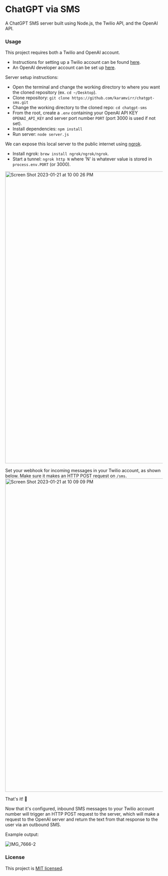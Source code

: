 # ChatGPT via SMS

A ChatGPT SMS server built using Node.js, the Twilio API, and the OpenAI API.

### Usage
This project requires both a Twilio and OpenAI account. 
- Instructions for setting up a Twilio account can be found [here](https://www.twilio.com/docs/usage/tutorials/how-to-use-your-free-trial-account).
- An OpenAI developer account can be set up [here](https://openai.com/api/).

Server setup instructions:
- Open the terminal and change the working directory to where you want the cloned repository (ex. `cd ~/Desktop`).
- Clone repository: `git clone https://github.com/karamvirr/chatgpt-sms.git`
- Change the working directory to the cloned repo: `cd chatgpt-sms`
- From the root, create a `.env` containing your OpenAI API KEY `OPENAI_API_KEY` and server port number `PORT` (port 3000 is used if not set).
- Install dependencies: `npm install`
- Run server: `node server.js`

We can expose this local server to the public internet using [ngrok](https://ngrok.com/). 
- Install ngrok: `brew install ngrok/ngrok/ngrok`.
- Start a tunnel: `ngrok http N` where 'N' is whatever value is stored in `process.env.PORT` (or 3000).
<img width="929" alt="Screen Shot 2023-01-21 at 10 00 26 PM" src="https://user-images.githubusercontent.com/21179214/213902907-0709090b-f772-442a-80e5-a46aec9ae819.png">

Set your webhook for incoming messages in your Twilio account, as shown below. Make sure it makes an HTTP POST request on `/sms`. 
<img width="997" alt="Screen Shot 2023-01-21 at 10 09 09 PM" src="https://user-images.githubusercontent.com/21179214/213903150-180681c5-998c-416e-89ca-fc3a67fce01c.png">

That's it! 🥳

Now that it's configured, inbound SMS messages to your Twilio account number will trigger an HTTP POST request to the server, which will make a request to the OpenAI server and return the text from that response to the user via an outbound SMS.

Example output:

![IMG_7666-2](https://user-images.githubusercontent.com/21179214/213903835-e47e8b3c-a8ec-4170-b277-30405bc5ea06.png)


### License
This project is [MIT licensed](./LICENSE).
